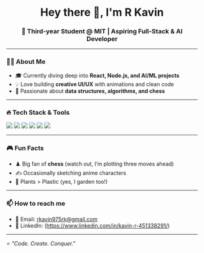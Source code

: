 <h1 align="center">Hey there 👋, I'm R Kavin</h1>
<h3 align="center">🚀 Third-year Student @ MIT | Aspiring Full-Stack & AI Developer</h3>

---

### 👨‍💻 About Me
- 🎓 Currently diving deep into **React, Node.js, and AI/ML projects**  
- 💡 Love building **creative UI/UX** with animations and clean code  
- 🧩 Passionate about **data structures, algorithms, and chess**  

---

### 🔥 Tech Stack & Tools
<p>
  <img src="https://img.shields.io/badge/Code-C%2FC%2B%2B-blue?logo=cplusplus&logoColor=white"/>
  <img src="https://img.shields.io/badge/Code-Python-yellow?logo=python&logoColor=white"/>
  <img src="https://img.shields.io/badge/Frontend-React-blue?logo=react"/>
  <img src="https://img.shields.io/badge/Backend-Node.js-green?logo=node.js"/>
  <img src="https://img.shields.io/badge/Database-MongoDB-brightgreen?logo=mongodb"/>
  <img src="https://img.shields.io/badge/Styling-CSS%2FBootstrap-purple?logo=css3"/>
</p>

---


### 🎮 Fun Facts
- ♟️ Big fan of **chess** (watch out, I’m plotting three moves ahead)  
- ✍️ Occasionally sketching anime characters  
- 🌱 Plants > Plastic (yes, I garden too!)  

---

### 📫 How to reach me
- 💌 Email: rkavin975rk@gmail.com  
- 💼 LinkedIn: (https://www.linkedin.com/in/kavin-r-451338291/)  


---

⭐️ *"Code. Create. Conquer."*

